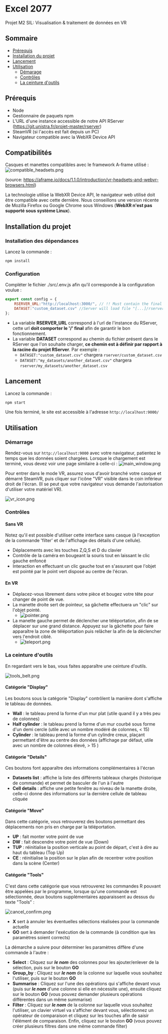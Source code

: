 # Excel 2077

Projet M2 SIL: Visualisation  & traitement de données en VR

## Sommaire

* [Prérequis](#prérequis)
* [Installation du projet](#installation-du-projet)
* [Lancement](#lancement)
* [Utilisation](#utilisation)
    * [Démarage](#démarage)
    * [Contrôles](#contrôles)
    * [La ceinture d'outils](#la-ceinture-doutils)

## Prérequis
* Node
* Gestionnaire de paquets npm
* L'URL d'une instance accessible de notre API RServer (https://git.unistra.fr/projet-master/rserver)
* SteamVR (si l'accès est fait depuis un PC)
* Navigateur compatible avec la WebXR Device API

## Compatibilités
Casques et manettes compatibles avec le framework A-frame utilisé :
![compatible_headsets.png](./readme_images/compatible_headsets.png)

(source: https://aframe.io/docs/1.1.0/introduction/vr-headsets-and-webvr-browsers.html)

La technologie utilise la WebXR Device API, le navigateur web utilisé doit être compatible avec cette dernière. Nous conseillons une version récente de Mozilla Firefox ou Google Chrome sous Windows (**WebXR n'est pas supporté sous système Linux**).

## Installation du projet

### Installation des dépendances
Lancez la commande :
```bash
npm install
```

### Configuration
Compléter le fichier ./src/.env.js afin qu'il corresponde à la configuration voulue :
```js
export const config = {
    RSERVER_URL:"http://localhost:3000/", // !! Must contain the final '/'
    DATASET:"custom_dataset.csv" //Server will load file "[...]/rserver/{DATASET}"
};
```
* La variable **RSERVER_URL** correspond à l'url de l'instance du RServer, cette url **doit comporter le '/' final** afin de garantir le bon fonctionnement.
* La variable **DATASET** correspond au chemin du fichier présent dans le RServer que l'on souhaite charger, **ce chemin est à définir par rapport à la racine du projet RServer**. Par exemple :
    * `DATASET:"custom_dataset.csv"` chargera `rserver/custom_dataset.csv`
    * `DATASET:"my_datasets/another_dataset.csv"` chargera `rserver/my_datasets/another_dataset.csv`

## Lancement
Lancez la commande :
```bash
npm start
```
Une fois terminé, le site est accessible à l'adresse `http://localhost:9000/`

## Utilisation

### Démarrage

Rendez-vous sur `http://localhost:9000` avec votre navigateur, patientez le temps que les données soient chargées. Lorsque le chargement est terminé, vous devez voir une page similaire à celle-ci :
![main_window.png](./readme_images/main_window.png)

Pour entrer dans le mode VR, assurez vous d'avoir branché votre casque et démarré SteamVR, puis cliquer sur l'icône "VR" visible dans le coin inférieur droit de l'écran. (Il se peut que votre navigateur vous demande l'autorisation d'utiliser votre matériel VR).

![vr_icon.png](./readme_images/vr_icon.png)


### Contrôles
#### Sans VR
Notez qu'il est possible d'utiliser cette interface sans casque (à l'exception de la commande 'filter' et de l'affichage des détails d'une cellule).

* Déplacements avec les touches Z,Q,S et D du clavier
* Contrôle de la caméra en bougeant la souris tout en laissant le clic gauche enfoncé
* Interaction en effectuant un clic gauche tout en s'assurant que l'objet est pointé par le point vert disposé au centre de l'écran.

#### En VR
* Déplacez-vous librement dans votre pièce et bougez votre tête pour changer de point de vue.
* La manette droite sert de pointeur, sa gâchette effectuera un "clic" sur l'objet pointé.
    * ![pointer.png](./readme_images/pointer.png)
* La manette gauche permet de déclencher une téléportation, afin de se déplacer sur une grand distance. Appuyez sur la gâchette pour faire apparaître la zone de téléportation puis relâcher la afin de la déclencher vers l'endroit ciblé.
    * ![teleport.png](./readme_images/teleport.png)

### La ceinture d'outils
En regardant vers le bas, vous faites apparaître une ceinture d'outils.

![tools_belt.png](./readme_images/tools_belt.png)

#### Catégorie "Display"
Les boutons sous la catégorie "Display" contrôlent la manière dont s'affiche le tableau de données.
* **Wall** : le tableau prend la forme d'un mur plat (utile quand il y a très peu de colonnes)
* **Half cylinder** : le tableau prend la forme d'un mur courbé sous forme d'un demi cercle (utile avec un nombre modéré de colonnes, < 15)
* **Cylinder** : le tableau prend la forme d'un cylindre creux, plaçant permettant d'être au centre des données (affichage par défaut, utile avec un nombre de colonnes élevé, > 15 )

#### Catégorie "Details"
Ces boutons font apparaître des informations complémentaires à l'écran
* **Datasets list** : affiche la liste des différents tableaux chargés (historique de commande) et permet de basculer de l'un à l'autre
* **Cell details** : affiche une petite fenêtre au niveau de la manette droite, celle-ci donne des informations sur la dernière cellule de tableau cliquée

#### Catégorie "Move"
Dans cette catégorie, vous retrouverez des boutons permettant des déplacements non pris en charge par la téléportation.
* **UP** : fait monter votre point de vue
* **DW** : fait descendre votre point de vue (Down)
* **TUP** : réinitialise la position verticale au point de départ, c'est à dire au haut du tableau (Top Up)
* **CE** : réinitialise la position sur le plan afin de recentrer votre position dans la scène (Center)

#### Catégorie "Tools"
C'est dans cette catégorie que vous retrouverez les commandes R pouvant être appelées par le programme, lorsque qu'une commande est sélectionnée, deux boutons supplémentaires apparaissent au dessus du texte "Tools" :

![cancel_confirm.png](./readme_images/cancel_confirm.png)

* **X** sert à annuler les éventuelles sélections réalisées pour la commande actuelle
* **GO** sert à demander l'exécution de la commande (à condition que les paramètres soient corrects)

La démarche a suivre pour déterminer les paramètres diffère d'une commande à l'autre :
* **Select** : Cliquez sur ***le nom*** des colonnes pour les ajouter/enlever de la sélection, puis sur le bouton **GO**
* **Group_by** : Cliquez sur ***le nom*** de la colonne sur laquelle vous souhaitez l'utiliser, puis sur le bouton **GO**
* **Summarise** : Cliquez sur l'une des opérations qui s'affiche devant vous (puis sur ***le nom*** d'une colonne si elle en nécessite une), ensuite cliquez sur le bouton **GO** (vous pouvez demander plusieurs opérations différentes dans un même summarise)
* **Filter** : Cliquez sur ***le nom*** de la colonne sur laquelle vous souhaitez l'utiliser, un clavier virtuel va s'afficher devant vous, sélectionnez un opérateur de comparaison et cliquez sur les touches afin de saisir l'élément de comparaison. Enfin, cliquez sur le bouton **GO** (vous pouvez créer plusieurs filtres dans une même commande filter)
